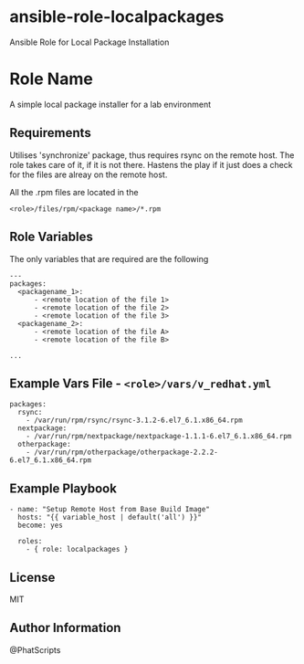 # ansible-role-localpackages
Ansible Role for Local Package Installation

Role Name
=========

A simple local package installer for a lab environment

Requirements
------------

Utilises 'synchronize' package, thus requires rsync on the remote host. The role takes care of it, if it is not there.
Hastens the play if it just does a check for the files are alreay on the remote host.

All the .rpm files are located in the 

    <role>/files/rpm/<package name>/*.rpm


Role Variables
--------------

The only variables that are required are the following

```
---
packages:
  <packagename_1>:
      - <remote location of the file 1>
      - <remote location of the file 2>
      - <remote location of the file 3>
  <packagename_2>:
      - <remote location of the file A>
      - <remote location of the file B>

...
```

Example Vars File - `<role>/vars/v_redhat.yml`
----------------
```
packages:
  rsync:
    - /var/run/rpm/rsync/rsync-3.1.2-6.el7_6.1.x86_64.rpm
  nextpackage:
    - /var/run/rpm/nextpackage/nextpackage-1.1.1-6.el7_6.1.x86_64.rpm
  otherpackage:
    - /var/run/rpm/otherpackage/otherpackage-2.2.2-6.el7_6.1.x86_64.rpm
```
Example Playbook
----------------
```
- name: "Setup Remote Host from Base Build Image"
  hosts: "{{ variable_host | default('all') }}"
  become: yes

  roles:
    - { role: localpackages }
```
License
-------

MIT

Author Information
------------------

@PhatScripts
